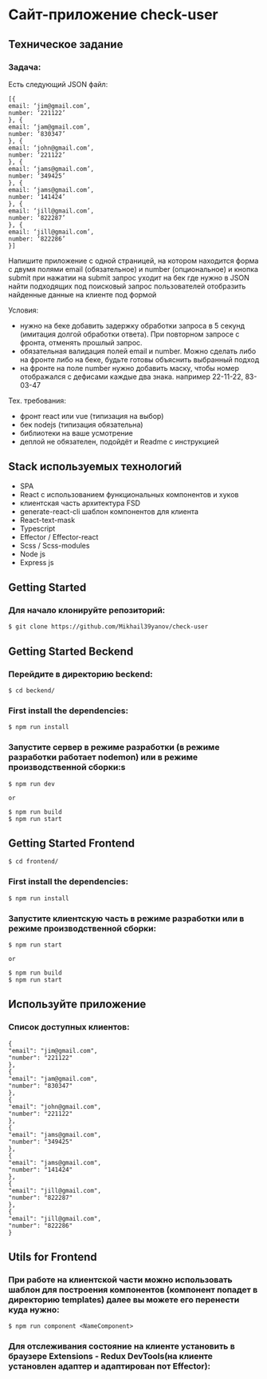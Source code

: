 # Сайт-приложение check-user

## Техническое задание

### Задача:

Есть следующий JSON файл:

    [{
    email: ‘jim@gmail.com’,
    number: ‘221122’
    }, {
    email: ‘jam@gmail.com’,
    number: ‘830347’
    }, {
    email: ‘john@gmail.com’,
    number: ‘221122’
    }, {
    email: ‘jams@gmail.com’,
    number: ‘349425’
    }, {
    email: ‘jams@gmail.com’,
    number: ‘141424’
    }, {
    email: ‘jill@gmail.com’,
    number: ‘822287’
    }, {
    email: ‘jill@gmail.com’,
    number: ‘822286’
    }]

Напишите приложение с одной страницей, на котором находится форма с двумя полями
email (обязательное) и number (опциональное)
и кнопка submit
при нажатии на submit запрос уходит на бек где нужно в JSON найти подходящих под поисковый запрос пользователей
отобразить найденные данные на клиенте под формой

Условия:

- нужно на беке добавить задержку обработки запроса в 5 секунд (имитация долгой обработки ответа). При повторном запросе с фронта, отменять прошлый запрос.
- обязательная валидация полей email и number. Можно сделать либо на фронте либо на беке, будьте готовы объяснить выбранный подход
- на фронте на поле number нужно добавить маску, чтобы номер отображался с дефисами каждые два знака. например 22-11-22, 83-03-47

Тех. требования:

- фронт react или vue (типизация на выбор)
- бек nodejs (типизация обязательна)
- библиотеки на ваше усмотрение
- деплой не обязателен, подойдёт и Readme с инструкцией

## Stack используемых технологий

- SPA
- React с использованием функциональных компонентов и хуков
- клиентская часть архитектура FSD
- generate-react-cli шаблон компонентов для клиента
- React-text-mask
- Typescript
- Effector / Effector-react
- Scss / Scss-modules
- Node js
- Express js

## Getting Started

### Для начало клонируйте репозиторий:

    $ git clone https://github.com/Mikhail39yanov/check-user

## Getting Started Beckend

### Перейдите в директорию beckend:

    $ cd beckend/

### First install the dependencies:

    $ npm run install

### Запустите сервер в режиме разработки (в режиме разработки работает nodemon) или в режиме производственной сборки:s

    $ npm run dev

    or

    $ npm run build
    $ npm run start

## Getting Started Frontend

    $ cd frontend/

### First install the dependencies:

    $ npm run install

### Запустите клиентскую часть в режиме разработки или в режиме производственной сборки:

    $ npm run start

    or

    $ npm run build
    $ npm run start

## Используйте приложение

### Список доступных клиентов:

    {
    "email": "jim@gmail.com",
    "number": "221122"
    },
    {
    "email": "jam@gmail.com",
    "number": "830347"
    },
    {
    "email": "john@gmail.com",
    "number": "221122"
    },
    {
    "email": "jams@gmail.com",
    "number": "349425"
    },
    {
    "email": "jams@gmail.com",
    "number": "141424"
    },
    {
    "email": "jill@gmail.com",
    "number": "822287"
    },
    {
    "email": "jill@gmail.com",
    "number": "822286"
    }

## Utils for Frontend

### При работе на клиентской части можно использовать шаблон для построения компонентов (компонент попадет в директорию templates) далее вы можете его перенести куда нужно:

    $ npm run component <NameComponent>

### Для отслеживания состояние на клиенте установить в браузере Extensions - Redux DevTools(на клиенте установлен адаптер и адаптирован пот Effector):
